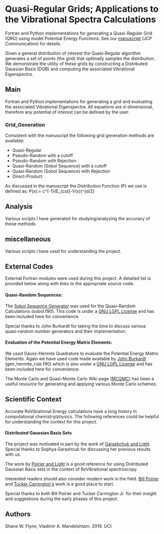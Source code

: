 # Quasi-Regular Grids; Applications to the Vibrational Spectra Calculations
Fortran and Python implementations for generating a Quasi-Regular Grid (QRG)
using model Potential Energy Functions.
See our [manuscript](https://doi.org/10.1063/1.5134677) (JCP Communication) 
for details.

Given a general distribution of interest the Quasi-Regular algorithm generates a
set of points (the grid) that optimally samples the distribution.
We demonstrate the utility of these grids by constructing a Distributed Gaussian
Basis (DGB) and computing the associated Vibrational Eigenspectra.

## Main
Fortran and Python implementations for generating a grid and evaluating the
associated Vibrational Eigenspectra.
All equations are d-dimensional, therefore any potential of interest can be
defined by the user.

### Grid_Generation
Consistent with the manuscript the following grid generation methods are
available:
* Quasi-Regular
* Pseudo-Random with a cutoff
* Pseudo-Random with Rejection
* Quasi-Random (Sobol Sequence) with a cutoff
* Quasi-Random (Sobol Sequence) with Rejection
* Direct-Product

As discussed in the manuscript the Distribution Function (P) we use is defined
as:
P(x):= c^{-1}(E_{cut}-V(x))^{d/2}

## Analysis
Various scripts I have generated for studying/analyzing the accuracy of these
methods.

## miscellaneous
Various scripts I have used for understanding the project.

## External Codes
External Fortran modules were used during this project. 
A detailed list is provided below along with links to the appropriate source code.

#### Quasi-Random Sequences:
The [Sobol Sequence Generator](https://people.sc.fsu.edu/~jburkardt/f_src/sobol/sobol.html)
was used for the Quasi-Random Calculations (sobol.f90).
This code is under a [GNU LGPL License](https://www.gnu.org/licenses/lgpl-3.0.en.html)
and has been included here for convenience.

Special thanks to John Burkardt for taking the time to discuss various
quasi-random number generators and their implementation.

#### Evaluation of the Potential Energy Matrix Elements:
We used Gauss-Hermite Quadrature to evaluate the Potential Energy Matrix
Elements.
Again we have used code made available by
[John Burkardt](https://people.sc.fsu.edu/~jburkardt/f_src/gen_hermite_rule/gen_hermite_rule.html)
(gen_hermite_rule.f90) which is also under a [GNU LGPL License](https://www.gnu.org/licenses/lgpl-3.0.en.html)
and has been included here for convenience.

The Monte Carlo and Quasi-Monte Carlo Wiki page
([MCQMC](http://roth.cs.kuleuven.be/wiki/Main_Page)) has been a useful resource
for generating and applying various Monte Carlo schemes.

## Scientific Context
Accurate RoVibrational Energy calculations have a long history in computational
chemistry/physics.
The following references could be helpful for understanding the context for 
this project.

#### Distributed Gaussian Basis Sets
The project was motivated in part by the work of
[Garashchuk and Light](https://aip.scitation.org/doi/abs/10.1063/1.1348022).
Special thanks to Sophya Garashcuk for discussing her previous results with us.

The work by [Poirier and Light](https://aip.scitation.org/doi/abs/10.1063/1.481787)
is a good reference for using Distributed Gaussian Basis sets in the context of
RoVibrational spectroscopy.

Interested readers should also consider modern work in the field.
[Bill Poirier](https://aip.scitation.org/doi/full/10.1063/1.4769402) and
[Tucker Carrington's](https://aip.scitation.org/doi/full/10.1063/1.3246593) work
is a good place to start.

Special thanks to both Bill Poirier and Tucker Carrington Jr. for their insight
and suggestions during the early phases of this project.

## Authors
Shane W. Flynn, Vladimir A. Mandelshtam. 2019. UCI
